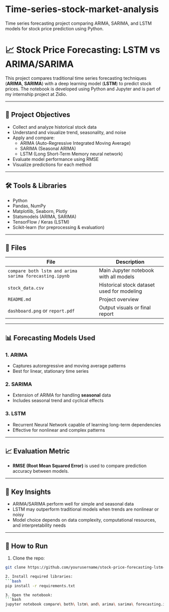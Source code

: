 # Time-series-stock-market-analysis
Time series forecasting project comparing ARIMA, SARIMA, and LSTM models for stock price prediction using Python.

# 📈 Stock Price Forecasting: LSTM vs ARIMA/SARIMA

This project compares traditional time series forecasting techniques (**ARIMA**, **SARIMA**) with a deep learning model (**LSTM**) to predict stock prices. The notebook is developed using Python and Jupyter and is part of my internship project at Zidio.

---

## 📌 Project Objectives

- Collect and analyze historical stock data
- Understand and visualize trend, seasonality, and noise
- Apply and compare:
  - ARIMA (Auto-Regressive Integrated Moving Average)
  - SARIMA (Seasonal ARIMA)
  - LSTM (Long Short-Term Memory neural network)
- Evaluate model performance using RMSE
- Visualize predictions for each method

---

## 🛠 Tools & Libraries

- Python
- Pandas, NumPy
- Matplotlib, Seaborn, Plotly
- Statsmodels (ARIMA, SARIMA)
- TensorFlow / Keras (LSTM)
- Scikit-learn (for preprocessing & evaluation)

---

## 📁 Files

| File | Description |
|------|-------------|
| `compare both lstm and arima sarima forecasting.ipynb` | Main Jupyter notebook with all models |
| `stock_data.csv` | Historical stock dataset used for modeling |
| `README.md` | Project overview |
| `dashboard.png` or `report.pdf`| Output visuals or final report |

---

## 📊 Forecasting Models Used

### 1. **ARIMA**
- Captures autoregressive and moving average patterns
- Best for linear, stationary time series

### 2. **SARIMA**
- Extension of ARIMA for handling **seasonal** data
- Includes seasonal trend and cyclical effects

### 3. **LSTM**
- Recurrent Neural Network capable of learning long-term dependencies
- Effective for nonlinear and complex patterns

---

## 📈 Evaluation Metric

- **RMSE (Root Mean Squared Error)** is used to compare prediction accuracy between models.

---

## 🧠 Key Insights

- ARIMA/SARIMA perform well for simple and seasonal data
- LSTM may outperform traditional models when trends are nonlinear or noisy
- Model choice depends on data complexity, computational resources, and interpretability needs

---

## 🧪 How to Run

1. Clone the repo:
```bash
git clone https://github.com/yourusername/stock-price-forecasting-lstm-vs-arima.git

2. Install required libraries:
```bash
pip install -r requirements.txt

3. Open the notebook:
```bash
jupyter notebook compare\ both\ lstm\ and\ arima\ sarima\ forecasting.ipynb
